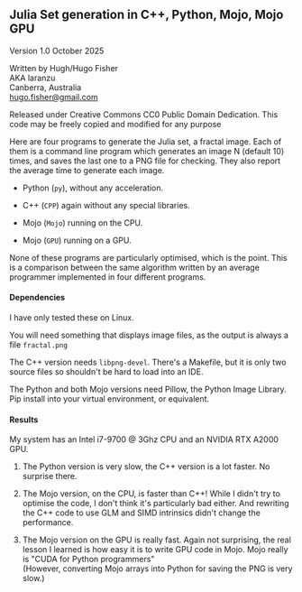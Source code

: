 
## Julia Set generation in C++, Python, Mojo, Mojo GPU

Version 1.0 October 2025

Written by Hugh/Hugo Fisher <br/>
AKA laranzu <br/>
Canberra, Australia <br/>
hugo.fisher@gmail.com

Released under Creative Commons CC0 Public Domain Dedication.
This code may be freely copied and modified for any purpose

Here are four programs to generate the Julia set, a fractal image.
Each of them is a command line program which generates an image N
(default 10) times, and saves the last one to a PNG file for checking.
They also report the average time to generate each image.

- Python (`py`), without any acceleration.

- C++ (`CPP`) again without any special libraries.

- Mojo (`Mojo`) running on the CPU.

- Mojo (`GPU`) running on a GPU.

None of these programs are particularly optimised, which is the point.
This is a comparison between the same algorithm written by an average
programmer implemented in four different programs.

#### Dependencies

I have only tested these on Linux.

You will need something that displays image files, as the output is
always a file `fractal.png`

The C++ version needs `libpng-devel`. There's a Makefile, but it is only
two source files so shouldn't be hard to load into an IDE.

The Python and both Mojo versions need Pillow, the Python Image Library.
Pip install into your virtual environment, or equivalent.

#### Results

My system has an Intel i7-9700 @ 3Ghz CPU and an NVIDIA RTX A2000 GPU.

1. The Python version is very slow, the C++ version is a lot faster.
No surprise there.

2. The Mojo version, on the CPU, is faster than C++! While I didn't try to
optimise the code, I don't think it's particularly bad either. And rewriting
the C++ code to use GLM and SIMD intrinsics didn't change the performance.

3. The Mojo version on the GPU is really fast. Again not surprising,
the real lesson I learned is how easy it is to write GPU code in Mojo.
Mojo really is "CUDA for Python programmers" <br>
(However, converting Mojo arrays into Python for saving the PNG is very slow.)
